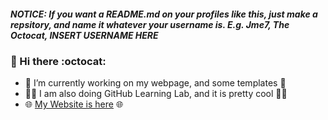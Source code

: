##### NOTICE: If you want a README.md on your profiles like this, just make a repsitory, and name it whatever your username is. E.g. Jme7, The Octocat, INSERT USERNAME HERE
### 👋 Hi there :octocat:
- :hammer: I’m currently working on my webpage, and some templates :hammer:
- :book::robot: I am also doing GitHub Learning Lab, and it is pretty cool :robot::book:
- :globe_with_meridians: [My Website is here](https://Jme7.github.io/) :globe_with_meridians:
